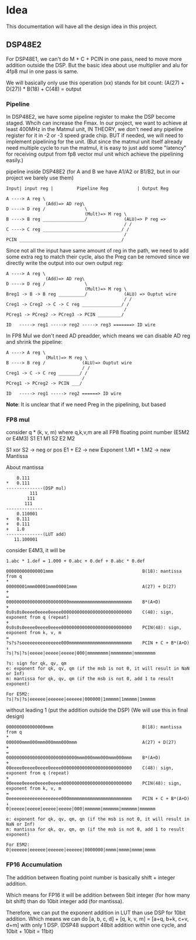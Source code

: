 # Idea

This documentation will have all the design idea in this project.

## DSP48E2

For DSP48E1, we can't do M + C + PCIN in one pass, need to move more addition outside the DSP.
But the basic idea about use multiplier and alu for 4fp8 mul in one pass is same.

We will basically only use this operation (xx) stands for bit count:
(A(27) + D(27)) * B(18) + C(48) = output

### Pipeline

In DSP48E2, we have some pipeline register to make the DSP become staged. Whcih can increase the Fmax.
In our project, we want to achieve at least 400MHz in the Matmul unit, IN THEORY, we don't need any pipeline register for it in -2 or -3 speed grade chip. BUT if needed, we will need to implement pipelining for the unit. (But since the matmul unit itself already need multiple cycle to run the matmul,  it is easy to just add some "latency" for receiving output from fp8 vector mul unit which achieve the pipelining easily.)

pipeline inside DSP48E2 (for A and B we have A1/A2 or B1/B2, but in our project we barely use them)
```
Input| input reg |         Pipeline Reg           | Output Reg

A ----> A reg \
               (Add)=> AD reg\
D ----> D reg /               \
                              (Mult)=> M reg \
B ----> B reg ________________/              (ALU)=> P reg => 
                                             / /
C ----> C reg ______________________________/ /
                                             /
PCIN _______________________________________/
```

Since not all the input have same amount of reg in the path, we need to add some extra reg to match their cycle, also the Preg can be removed since we directly write the output into our own output reg:
```
A ----> A reg \
               (Add)=> AD reg\
D ----> D reg /               \
                              (Mult)=> M reg \
Breg1 -> B -> B reg __________/              (ALU) => Ouptut wire
                                             / /
Creg1 -> Creg2 -> C -> C reg _______________/ /
                                             /
PCreg1 -> PCreg2 -> PCreg3 -> PCIN _________/

ID   -----> reg1 -----> reg2 -----> reg3 =======> ID wire
```

In FP8 Mul we don't need AD preadder, which means we can disable AD reg and shrink the pipeline:
```
A ----> A reg \
               (Mult)=> M reg \
B ----> B reg /              (ALU)=> Ouptut wire
                             / /
Creg1 -> C -> C reg ________/ /
                             /
PCreg1 -> PCreg2 -> PCIN ___/

ID   -----> reg1 -----> reg2 ======> ID wire
```

**Note**: It is unclear that if we need Preg in the pipelining, but based 

### FP8 mul

consider q * (k, v, m) where q,k,v,m are all FP8 floating point number (E5M2 or E4M3)
S1 E1 M1
S2 E2 M2

S1 xor S2 -> neg or pos
E1 + E2 -> new Exponent
1.M1 * 1.M2 -> new Mantissa

About mantissa

```
    0.111
*   0.111
--------------(DSP mul)
         111
        111
       111
--------------
    0.110001
+   0.111
+   0.111
+   1.0
--------------(LUT add)
   11.100001
```

consider E4M3, it will be

```
1.abc * 1.def = 1.000 + 0.abc + 0.def + 0.abc * 0.def

000000000000001mmm                                  B(18): mantissa from q
*
00000001mmm00001mmm00001mmm                         A(27) + D(27)
+
=
000000000000000000000000mmmmmmmmmmmmmmmmmmmmmmmm    B*(A+D)
+
0s0s0s0eeee0eeee0eeee000000000000000000000000000    C(48): sign, exponent from q (repeat)
+
0s0s0s0eeee0eeee0eeee000000000000000000000000000    PCIN(48): sign, exponent from k, v, m
=
?s?s?seeeeeeeeeeeeeee000mmmmmmmmmmmmmmmmmmmmmmmm    PCIN + C + B*(A+D)
↓
?s|?s|?s|eeeee|eeeee|eeeee|000|mmmmmmmm|mmmmmmmm|mmmmmmmm

?s: sign for qk, qv, qm
e: exponent for qk, qv, qm (if the msb is not 0, it will result in NaN or Inf)
m: mantissa for qk, qv, qm (if the msb is not 0, add 1 to result exponent)

For E5M2:
?s|?s|?s|eeeeee|eeeeee|eeeeee|000000|1mmmmm|1mmmmm|1mmmmm
```

without leading 1 (put the addition outside the DSP)
(We will use this in final design)

```
000000000000000mmm                                  B(18): mantissa from q
*
000000mmm000mmm000mmm000mmm                         A(27) + D(27)
+
=
000000000000000000000000000mmm000mmm000mmm000mmm    B*(A+D)
+
00eeee0eeee0eeee0eeee000000000000000000000000000    C(48): sign, exponent from q (repeat)
+
00eeee0eeee0eeee0eeee000000000000000000000000000    PCIN(48): sign, exponent from k, v, m
=
0eeeeeeeeeeeeeeeeeeee000mmmmmmmmmmmmmmmmmmmmmmmm    PCIN + C + B*(A+D)
↓
0|eeeee|eeeee|eeeee|eeeee|000|mmmmmm|mmmmmm|mmmmmm|mmmmmm

e: exponent for qk, qv, qm, qn (if the msb is not 0, it will result in NaN or Inf)
m: mantissa for qk, qv, qm, qn (if the msb is not 0, add 1 to result exponent)

For E5M2:
0|eeeeee|eeeeee|eeeeee|eeeeee|0000000|mmmm|mmmm|mmmm|mmmm
```

### FP16 Accumulation

The addition between floating point number is basically shift + integer addition.

Which means for FP16 it will be addition between 5bit integer (for how many bit shift) than do 10bit integer add (for mantissa).

Therefore, we can put the exponent addition in LUT than use DSP for 10bit addition.
Which means we can do [a, b, c, d] + [q, k, v, m] = [a+q, b+k, c+v, d+m] with only 1 DSP.
(DSP48 support 48bit addition within one cycle, and 10bit + 10bit = 11bit)
